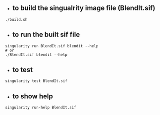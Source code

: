 
* ## to build the singualrity image file (BlendIt.sif)

```
./build.sh
```

* ## to run the built sif file

```
singularity run BlendIt.sif blendit --help 
# or 
./BlendIt.sif blendit --help 
```

* ## to test
```
singularity test BlendIt.sif
```

* ## to show help
```
singularity run-help BlendIt.sif
```
